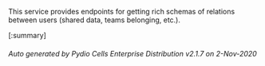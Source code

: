 






This service provides endpoints for getting rich schemas of relations between users (shared data, teams belonging, etc.).

[:summary]

###### Auto generated by Pydio Cells Enterprise Distribution v2.1.7 on 2-Nov-2020
